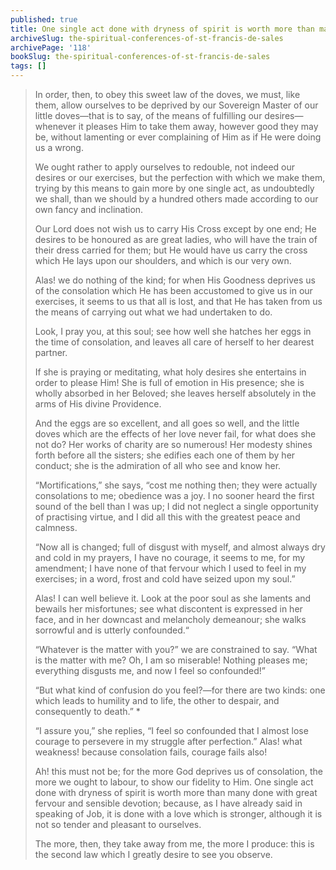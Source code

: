 ```yaml
---
published: true
title: One single act done with dryness of spirit is worth more than many done with great fervour and sensible devotion
archiveSlug: the-spiritual-conferences-of-st-francis-de-sales
archivePage: '118'
bookSlug: the-spiritual-conferences-of-st-francis-de-sales
tags: []
---
```


> In order, then, to obey this sweet law of the doves, we must, like them, allow ourselves to be deprived by our Sovereign Master of our little doves—that is to say, of the means of fulfilling our desires—whenever it pleases Him to take them away, however good they may be, without lamenting or ever complaining of Him as if He were doing us a wrong.
> 
> We ought rather to apply ourselves to redouble, not indeed our desires or our exercises, but the perfection with which we make them, trying by this means to gain more by one single act, as undoubtedly we shall, than we should by a hundred others made according to our own fancy and inclination.
> 
> Our Lord does not wish us to carry His Cross except by one end; He desires to be honoured as are great ladies, who will have the train of their dress carried for them; but He would have us carry the cross which He lays upon our shoulders, and which is our very own.
> 
> Alas! we do nothing of the kind; for when His Goodness deprives us of the consolation which He has been accustomed to give us in our exercises, it seems to us that all is lost, and that He has taken from us the means of carrying out what we had undertaken to do.
> 
> Look, I pray you, at this soul; see how well she hatches her eggs in the time of consolation, and leaves all care of herself to her dearest partner.
> 
> If she is praying or meditating, what holy desires she entertains in order to please Him! She is full of emotion in His presence; she is wholly absorbed in her Beloved; she leaves herself absolutely in the arms of His divine Providence.
> 
> And the eggs are so excellent, and all goes so well, and the little doves which are the effects of her love never fail, for what does she not do? Her works of charity are so numerous! Her modesty shines forth before all the sisters; she edifies each one of them by her conduct; she is the admiration of all who see and know her.
> 
> “Mortifications,” she says, “cost me nothing then; they were actually consolations to me; obedience was a joy. I no sooner heard the first sound of the bell than I was up; I did not neglect a single opportunity of practising virtue, and I did all this with the greatest peace and calmness.
> 
> “Now all is changed; full of disgust with myself, and almost always dry and cold in my prayers, I have no courage, it seems to me, for my amendment; I have none of that fervour which I used to feel in my exercises; in a word, frost and cold have seized upon my soul.”
> 
> Alas! I can well believe it. Look at the poor soul as she laments and bewails her misfortunes; see what discontent is expressed in her face, and in her downcast and melancholy demeanour; she walks sorrowful and is utterly confounded.“
> 
> “Whatever is the matter with you?” we are constrained to say. “What is the matter with me? Oh, I am so miserable! Nothing pleases me; everything disgusts me, and now I feel so confounded!”
> 
> “But what kind of confusion do you feel?—for there are two kinds: one which leads to humility and to life, the other to despair, and consequently to death.” *
> 
> “I assure you,” she replies, “I feel so confounded that I almost lose courage to persevere in my struggle after perfection.” Alas! what weakness! because consolation fails, courage fails also!
> 
> Ah! this must not be; for the more God deprives us of consolation, the more we ought to labour, to show our fidelity to Him. One single act done with dryness of spirit is worth more than many done with great fervour and sensible devotion; because, as I have already said in speaking of Job, it is done with a love which is stronger, although it is not so tender and pleasant to ourselves.
> 
> The more, then, they take away from me, the more I produce: this is the second law which I greatly desire to see you observe.